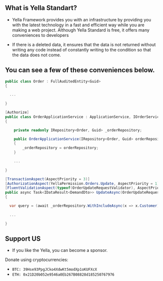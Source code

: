 ## What is Yella Standart?

* Yella Framework provides you with an infrastructure by providing you with the latest technology in a fast and efficient way while you are making a web project. Although Yella Standard is free, it offers many conveniences to developers

* If there is a deleted data, it ensures that the data is not returned without writing any code instead of constantly writing to the condition so that the data does not come.

## You can see a few of these conveniences below.

```c#
public class Order : FullAuditedEntity<Guid> 
{

  ...
  
}
```

```c#
[Authorize]
public class OrderApplicationService : ApplicationService, IOrderService
{

    private readonly IRepository<Order, Guid> _orderRepository;

    public OrderApplicationService(IRepository<Order, Guid> orderRepository)
    {
        _orderRepository = orderRepository;
    }

    ...
    
}
```
```c#
[TransactionAspect(AspectPriority = 3)]
[AuthorizationAspect(YellaPermission.Orders.Update, AspectPriority = 1)]
[FluentValidationAspect(typeof(OrderUpdateRequestValidator), AspectPriority = 2)]
public async Task<IDataResult<DemandDto>> UpdateAsync(OrderUpdateRequest input)
{

  var query = (await _orderRepository.WithIncludeAsync(x => x.Customer).OrderByDescending(x => x.CreationTime);
  
  ...

}
```
## Support US

* If you like the Yella, you can become a sponsor.

Donate using cryptocurrencies:
- ```BTC: 39Hse93PpgJCko4XdwKt5modXp1oKUFXcX```
- ```ETH: 0x21D20b052e9546a0Eb267B08828d185250767976```


